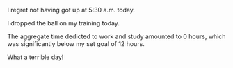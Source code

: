 I regret not having got up at 5:30 a.m. today.

I dropped the ball on my training today.

The aggregate time dedicted to work and study amounted to 0 hours, which was significantly below my set goal of 12 hours.

What a terrible day!
